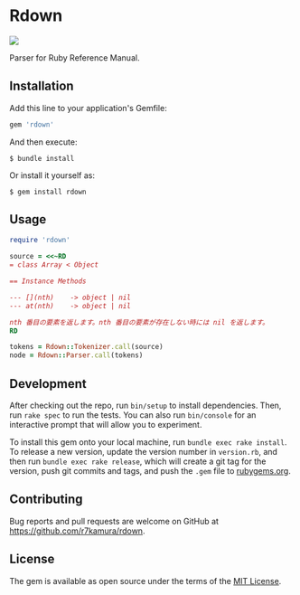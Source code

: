 # Rdown

[![](https://github.com/r7kamura/rdown/workflows/test/badge.svg)](https://github.com/r7kamura/rdown/actions?query=workflow%3Atest)

Parser for Ruby Reference Manual.

## Installation

Add this line to your application's Gemfile:

```ruby
gem 'rdown'
```

And then execute:

    $ bundle install

Or install it yourself as:

    $ gem install rdown

## Usage

```ruby
require 'rdown'

source = <<~RD
= class Array < Object

== Instance Methods

--- [](nth)    -> object | nil
--- at(nth)    -> object | nil

nth 番目の要素を返します。nth 番目の要素が存在しない時には nil を返します。
RD

tokens = Rdown::Tokenizer.call(source)
node = Rdown::Parser.call(tokens)
```

## Development

After checking out the repo, run `bin/setup` to install dependencies. Then, run `rake spec` to run the tests. You can also run `bin/console` for an interactive prompt that will allow you to experiment.

To install this gem onto your local machine, run `bundle exec rake install`. To release a new version, update the version number in `version.rb`, and then run `bundle exec rake release`, which will create a git tag for the version, push git commits and tags, and push the `.gem` file to [rubygems.org](https://rubygems.org).

## Contributing

Bug reports and pull requests are welcome on GitHub at https://github.com/r7kamura/rdown.


## License

The gem is available as open source under the terms of the [MIT License](https://opensource.org/licenses/MIT).
